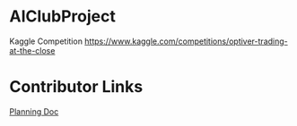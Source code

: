 # AIClubProject
Kaggle Competition https://www.kaggle.com/competitions/optiver-trading-at-the-close

# Contributor Links
[Planning Doc](https://docs.google.com/document/d/1d51P8bTrxic_y2fIq26oyHE8kS5ZtPqsVnoqZa0NNPQ/edit?usp=sharing)
